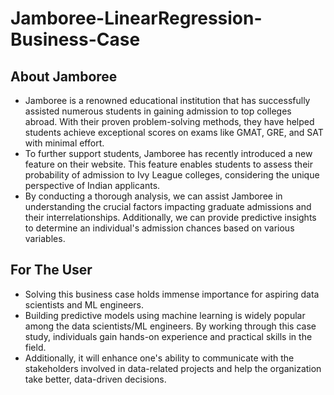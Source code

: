 # Jamboree-LinearRegression-Business-Case

## About Jamboree
- Jamboree is a renowned educational institution that has successfully assisted numerous students in gaining admission to top colleges abroad. With their proven problem-solving methods, they have helped students achieve exceptional scores on exams like GMAT, GRE, and SAT with minimal effort.
- To further support students, Jamboree has recently introduced a new feature on their website. This feature enables students to assess their probability of admission to Ivy League colleges, considering the unique perspective of Indian applicants.
- By conducting a thorough analysis, we can assist Jamboree in understanding the crucial factors impacting graduate admissions and their interrelationships. Additionally, we can provide predictive insights to determine an individual's admission chances based on various variables.

## For The User
- Solving this business case holds immense importance for aspiring data scientists and ML engineers.
- Building predictive models using machine learning is widely popular among the data scientists/ML engineers. By working through this case study, individuals gain hands-on experience and practical skills in the field.
- Additionally, it will enhance one's ability to communicate with the stakeholders involved in data-related projects and help the organization take better, data-driven decisions.
